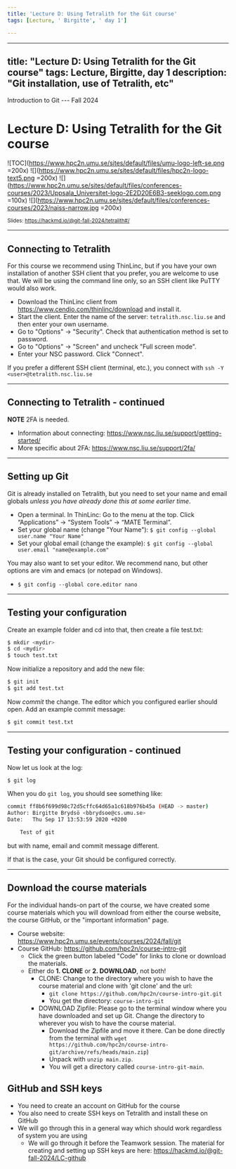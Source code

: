 ```yaml
---
title: 'Lecture D: Using Tetralith for the Git course'
tags: [Lecture, ' Birgitte', ' day 1']

---
```


---
title: "Lecture D: Using Tetralith for the Git course"
tags: Lecture, Birgitte, day 1
description: "Git installation, use of Tetralith, etc"
---

Introduction to Git --- Fall 2024
# Lecture D: Using Tetralith for the Git course

<!-- .slide: data-background="#ffffff" -->

<!-- Lecture material made by Birgitte Brydsö for the version of the course that was given in fall 2020. Lecture was first given by Birgitte Brydsö in fall 2020. 
Minor modifications done for the fall 2021 and 2022 versions of the course. For the 2023 version of the course the machine was changed from Kebnekaise to Rackham. In 2024, Rackham will also be used. 
For the 2024 version of the course, the machine was changed from Rackham to Tetralith, though the material for using Triolith remains, as Lecture B. -->

![TOC](https://www.hpc2n.umu.se/sites/default/files/umu-logo-left-se.png =200x)  ![](https://www.hpc2n.umu.se/sites/default/files/hpc2n-logo-text5.png =200x)  ![](https://www.hpc2n.umu.se/sites/default/files/conferences-courses/2023/Uppsala_Universitet-logo-2E2D20E6B3-seeklogo.com.png =100x) ![](https://www.hpc2n.umu.se/sites/default/files/conferences-courses/2023/naiss-narrow.jpg =200x)

<small>Slides: https://hackmd.io/@git-fall-2024/tetralith#/</small>

---

## Connecting to Tetralith

<!-- .slide: style="font-size: 28px;" -->

For this course we recommend using ThinLinc, but if you have your own installation of another SSH client that you prefer, you are welcome to use that. We will be using the command line only, so an SSH client like PuTTY would also work. 

* Download the ThinLinc client from https://www.cendio.com/thinlinc/download and install it.
* Start the client. Enter the name of the server: ``tetralith.nsc.liu.se`` and then enter your own username.
* Go to "Options" -> "Security". Check that authentication method is set to password.
* Go to "Options" -> "Screen" and uncheck "Full screen mode".
* Enter your NSC password. Click "Connect".

If you prefer a different SSH client (terminal, etc.), you connect with ``ssh -Y <user>@tetralith.nsc.liu.se``

---

## Connecting to Tetralith - continued

<!-- .slide: style="font-size: 30px;" -->

**NOTE** 2FA is needed.
    
- Information about connecting: https://www.nsc.liu.se/support/getting-started/
- More specific about 2FA: https://www.nsc.liu.se/support/2fa/     

---

## Setting up Git

<!-- .slide: style="font-size: 28px;" -->

Git is already installed on Tetralith, but you need to set your name and email globals *unless you have already done this at some earlier time*. 

* Open a terminal. In ThinLinc: Go to the menu at the top. Click “Applications” → “System Tools” → “MATE Terminal”.
* Set your global name (change "Your Name"): 
  `$ git config --global user.name "Your Name"`
* Set your global email (change the example): 
  `$ git config --global user.email "name@example.com"` 

You may also want to set your editor. We recommend nano, but other options are vim and emacs (or notepad on Windows). 

* `$ git config --global core.editor nano`

---

## Testing your configuration 

<!-- .slide: style="font-size: 32px;" -->

Create an example folder and cd into that, then create a file test.txt: 

```bash
$ mkdir <mydir> 
$ cd <mydir>
$ touch test.txt
```

Now initialize a repository and add the new file:

```bash
$ git init
$ git add test.txt
```

Now *commit* the change. The editor which you configured earlier should open. Add an example commit message:

```bash
$ git commit test.txt 
```

---

## Testing your configuration - continued

<!-- .slide: style="font-size: 32px;" -->

Now let us look at the log:

```bash
$ git log
```

When you do `git log`, you should see something like: 

```bash
commit ff8b6f699d98c72d5cffc64d65a1c618b976b45a (HEAD -> master)
Author: Birgitte Brydsö <bbrydsoe@cs.umu.se>
Date:   Thu Sep 17 13:53:59 2020 +0200

    Test of git
```

but with name, email and commit message different.

If that is the case, your Git should be configured correctly. 

---

## Download the course materials

<!-- .slide: style="font-size: 20px;" -->

For the individual hands-on part of the course, we have created some course materials which you will download from either the course website, the course GitHub, or the "important information" page. 

* Course website: https://www.hpc2n.umu.se/events/courses/2024/fall/git
* Course GitHub: https://github.com/hpc2n/course-intro-git
  - Click the green button labeled "Code" for links to clone or download the materials. 
  - Either do **1. CLONE** or **2. DOWNLOAD**, not both! 
    - CLONE: Change to the directory where you wish to have the course material and clone with 'git clone' and the url: 
      - ``git clone https://github.com/hpc2n/course-intro-git.git``
      - You get the directory: `course-intro-git`
    - DOWNLOAD Zipfile: Please go to the terminal window where you have downloaded and set up Git. Change the directory to wherever you wish to have the course material. 
      - Download the Zipfile and move it there. Can be done directly from the terminal with `wget https://github.com/hpc2n/course-intro-git/archive/refs/heads/main.zip`)
      - Unpack with `unzip main.zip`. 
      - You will get a directory called `course-intro-git-main`.  
    
## GitHub and SSH keys

* You need to create an account on GitHub for the course
* You also need to create SSH keys on Tetralith and install these on GitHub
* We will go through this in a general way which should work regardless of system you are using
    * We will go through it before the Teamwork session. The material for creating and setting up SSH keys are here: https://hackmd.io/@git-fall-2024/LC-github

